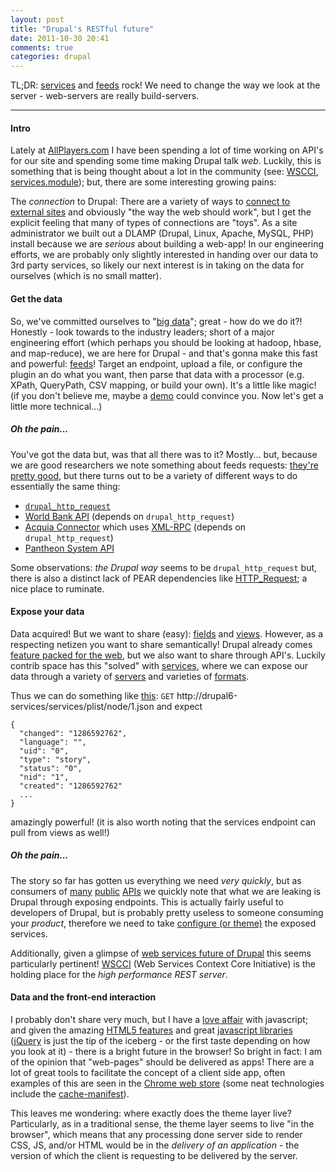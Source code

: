 ```yaml
---
layout: post
title: "Drupal's RESTful future"
date: 2011-10-30 20:41
comments: true
categories: drupal
---
```


TL;DR: [services](http://drupal.org/project/services) and [feeds](http://drupal.org/project/feeds) rock! We need to change the way we look at the server - web-servers are really build-servers.

-------

#### Intro

  Lately at [AllPlayers.com](http://www.allplayers.com) I have been spending a lot of time working on API's for our site and spending some time making Drupal talk *web*. Luckily, this is something that is being thought about a lot in the community (see: [WSCCI](http://groups.drupal.org/wscci), [services.module](http://drupal.org/project/services)); but, there are some interesting growing pains:
 <!-- more -->

  The *connection* to Drupal: There are a variety of ways to [connect to external sites](http://drupal.org/project/modules?filters=tid%3A52) and obviously "the way the web should work", but I get the explicit feeling that many of types of connections are "toys". As a site administrator we built out a DLAMP (Drupal, Linux, Apache, MySQL, PHP) install because we are *serious* about building a web-app! In our engineering efforts, we are probably only slightly interested in handing over our data to 3rd party services, so likely our next interest is in taking on the data for ourselves (which is no small matter).

#### Get the data

  So, we've committed ourselves to "[big data](http://en.wikipedia.org/wiki/Big_data)"; great - how do we do it?! Honestly - look towards to the industry leaders; short of a major engineering effort (which perhaps you should be looking at hadoop, hbase, and map-reduce), we are here for Drupal - and that's gonna make this fast and powerful: [feeds](http://drupal.org/project/feeds)! Target an endpoint, upload a file, or configure the plugin an do what you want, then parse that data with a processor (e.g. XPath, QueryPath, CSV mapping, or build your own). It's a little like magic! (if you don't believe me, maybe a [demo](http://developmentseed.org/blog/2009/dec/15/importing-and-aggregating-stuff-feeds) could convince you. Now let's get a little more technical...)

##### Oh the pain...

  You've got the data but, was that all there was to it? Mostly... but, because we are good researchers we note something about feeds requests: [they're pretty good](http://drupalcode.org/project/feeds.git/blob/refs/heads/master:/libraries/http_request.inc#l86), but there turns out to be a variety of different ways to do essentially the same thing:

*  [`drupal_http_request`](http://api.drupal.org/api/drupal/includes--common.inc/function/drupal_http_request/7)
*  [World Bank API](http://drupalcode.org/project/wbapi.git/blob/refs/heads/master:/wbapi.request.inc#l164) (depends on `drupal_http_request`)
*  [Acquia Connector](http://drupalcode.org/project/acquia_connector.git/blob/refs/heads/7.x-1.x:/acquia_agent/acquia_agent.module#l553) which uses [XML-RPC](http://api.drupal.org/api/drupal/includes--common.inc/function/xmlrpc/7) (depends on `drupal_http_request`)
*  [Pantheon System API](https://github.com/pantheon-systems/pantheon7/blob/master/modules/pantheon/pantheon_api/pantheon_api.inc#L113-168)

  Some observations: *the Drupal way* seems to be `drupal_http_request` but, there is also a distinct lack of PEAR dependencies like [HTTP_Request](http://pear.php.net/package/HTTP_Request2); a nice place to ruminate.

#### Expose your data

  Data acquired! But we want to share (easy): [fields](http://drupal.org/documentation/modules/field-ui) and [views](http://drupal.org/project/views). However, as a respecting netizen you want to share semantically! Drupal already comes [feature packed for the web](http://www.lullabot.com/articles/how-does-rdf-work-drupal-7), but we also want to share through API's. Luckily contrib space has this "solved" with [services](http://drupal.org/project/services), where we can expose our data through a variety of [servers](http://drupalcode.org/project/services.git/tree/refs/heads/7.x-3.x:/servers) and varieties of [formats](http://drupalcode.org/project/services.git/blob/refs/heads/7.x-3.x:/servers/rest_server/includes/rest_server.views.inc#l25).

  Thus we can do something like [this](https://gist.github.com/affc9864487bb1b9c918): `GET` http://drupal6-services/services/plist/node/1.json and expect

    {
      "changed": "1286592762",
      "language": "",
      "uid": "0",
      "type": "story",
      "status": "0",
      "nid": "1",
      "created": "1286592762"
      ...
    }

amazingly powerful! (it is also worth noting that the services endpoint can pull from views as well!)

##### Oh the pain...

  The story so far has gotten us everything we need *very quickly*, but as consumers of [many](https://dev.twitter.com/docs/api) [public](http://developers.facebook.com/docs/reference/rest) [APIs](http://www.twilio.com/docs/api/rest/) we quickly note that what we are leaking is Drupal through exposing endpoints. This is actually fairly useful to developers of Drupal, but is probably pretty useless to someone consuming your *product*, therefore we need to take [configure (or theme)](http://drupalcode.org/project/services.git/blob/refs/heads/7.x-3.x:/services.services.api.php) the exposed services.

  Additionally, given a glimpse of [web services future of Drupal](http://www.garfieldtech.com/blog/web-services-initiative) this seems particularly pertinent! [WSCCI](http://groups.drupal.org/wscci) (Web Services Context Core Initiative) is the holding place for the *high performance REST server*.

#### Data and the front-end interaction

  I probably don't share very much, but I have a [love affair](http://twitter.com/#!/imetchrischris/status/116723898380328960) with javascript; and given the amazing [HTML5 features](http://slides.html5rocks.com) and great [javascript libraries](http://microjs.com) ([jQuery](http://jquery.com/) is just the tip of the iceberg - or the first taste depending on how you look at it) - there is a bright future in the browser! So bright in fact: I am of the opinion that "web-pages" should be delivered as apps! There are a lot of great tools to facilitate the concept of a client side app, often examples of this are seen in the [Chrome web store](https://chrome.google.com/webstore) (some neat technologies include the [cache-manifest](http://www.w3.org/TR/html5/offline.html)).

  This leaves me wondering: where exactly does the theme layer live? Particularly, as in a traditional sense, the theme layer seems to live "in the browser", which means that any processing done server side to render CSS, JS, and/or HTML would be in the *delivery of an application* - the version of which the client is requesting to be delivered by the server.

